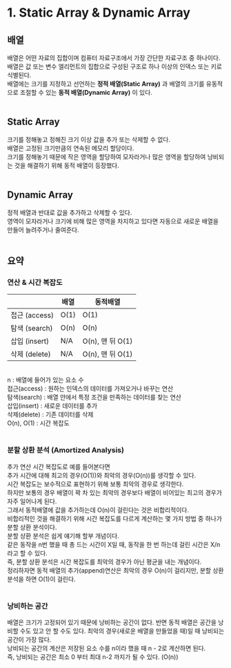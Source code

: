 # 1. Static Array & Dynamic Array

## 배열

배열은 어떤 자료의 집합이며 컴퓨터 자료구조에서 가장 간단한 자료구조 중 하나이다. <br>
배열은 값 또는 변수 엘리먼트의 집합으로 구성된 구조로 하나 이상의 인덱스 또는 키로 식별된다. <br>
배열에는 크기를 지정하고 선언하는 **정적 배열(Static Array)** 과 배열의 크기를 유동적으로 조절할 수 있는 **동적 배열(Dynamic Array)** 이 있다.
<br><br>

## Static Array

크기를 정해놓고 정해진 크기 이상 값을 추가 또는 삭제할 수 없다. <br>
배열은 고정된 크기만큼의 연속된 메모리 할당이다. <br>
크기를 정해놓기 때문에 작은 영역을 할당하여 모자라거나 많은 영역을 할당하여 낭비되는 것을 해결하기 위해 동적 배열이 등장했다.
<br><br>

## Dynamic Array

정적 배열과 반대로 값을 추가하고 삭제할 수 있다. <br>
영역이 모자라거나 크기에 비해 많은 영역을 차지하고 있다면 자동으로 새로운 배열을 만들어 늘려주거나 줄여준다.
<br><br>

## 요약

### 연산 & 시간 복잡도

|               | 배열 | 동적배열         |
| ------------- | ---- | ---------------- |
| 접근 (access) | O(1) | O(1)             |
| 탐색 (search) | O(n) | O(n)             |
| 삽입 (insert) | N/A  | O(n), 맨 뒤 O(1) |
| 삭제 (delete) | N/A  | O(n), 맨 뒤 O(1) |

<br>
n : 배열에 들어가 있는 요소 수 <br>
접근(access) : 원하는 인덱스의 데이터를 가져오거나 바꾸는 연산 <br>
탐색(search) : 배열 안에서 특정 조건을 만족하는 데이터를 찾는 연산 <br>
삽입(insert) : 새로운 데이터를 추가<br>
삭제(delete) : 기존 데이터를 삭제<br>
O(n), O(1) : 시간 복잡도 
<br><br>

### 분할 상환 분석 (Amortized Analysis)

추가 연산 시간 복잡도로 예를 들어본다면 <br>
추가 시간에 대해 최고의 경우(O(1))와 최악의 경우(O(n))를 생각할 수 있다.<br>
시간 복잡도는 보수적으로 표현하기 위해 보통 최악의 경우로 생각한다. <br>
하지만 보통의 경우 배열이 꽉 차 있는 최악의 경우보다 배열이 비어있는 최고의 경우가 자주 일어나게 된다. <br>
그래서 동적배열에 값을 추가하는데 O(n)이 걸린다는 것은 비합리적이다. <br>
비합리적인 것을 해결하기 위해 시간 복잡도를 다르게 계산하는 몇 가지 방법 중 하나가 분할 상환 분석이다. <br>
분할 상환 분석은 쉽게 얘기해 할부 개념이다. <br>
같은 동작을 n번 했을 때 총 드는 시간이 X일 때, 동작을 한 번 하는데 걸린 시간은 X/n 라고 할 수 있다. <br>
즉, 분할 상환 분석은 시간 복잡도를 최악의 경우가 아닌 평균을 내는 개념이다.<br>
정리하자면 동적 배열의 추가(append)연산은 최악의 경우 O(n)이 걸리지만, 분할 상환 분석을 하면 O(1)이 걸린다.
<br><br>

### 낭비하는 공간

배열은 크기가 고정되어 있기 때문에 낭비하는 공간이 없다. 반면 동적 배열은 공간을 낭비할 수도 있고 안 할 수도 있다. 최악의 경우(새로운 배열을 만들었을 때)일 때 낭비되는 공간이 가장 많다. <br>
낭비되는 공간의 계산은 저장된 요소 수를 n이라 했을 때 n - 2로 계산하면 된다. <br>
즉, 낭비되는 공간은 최소 0 부터 최대 n-2 까지가 될 수 있다. (O(n))
